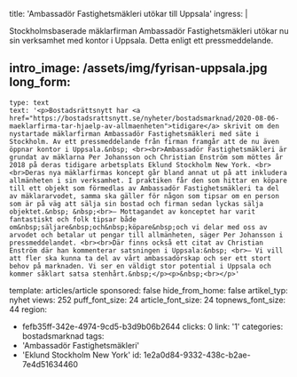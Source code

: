 title: 'Ambassadör Fastighetsmäkleri utökar till Uppsala'
ingress: |
  <p>Stockholmsbaserade mäklarfirman Ambassadör Fastighetsmäkleri utökar nu sin verksamhet med kontor i Uppsala. Detta enligt ett pressmeddelande.
  </p>
  
intro_image: /assets/img/fyrisan-uppsala.jpg
long_form:
  -
    type: text
    text: '<p>Bostadsrättsnytt har <a href="https://bostadsrattsnytt.se/nyheter/bostadsmarknad/2020-08-06-maeklarfirma-tar-hjaelp-av-allmaenheten">tidigare</a> skrivit om den nystartade mäklarfirman Ambassadör Fastighetsmäkleri med säte i Stockholm. Av ett pressmeddelande från firman framgår att de nu även öppnar kontor i Uppsala.&nbsp; <br><br>Ambassadör Fastighetsmäkleri är grundat av mäklarna Per Johansson och Christian Enström som möttes år 2018 på deras tidigare arbetsplats Eklund Stockholm New York. <br><br>Deras nya mäklarfirmas koncept går bland annat ut på att inkludera allmänheten i sin verksamhet. I praktiken får den som hittar en köpare till ett objekt som förmedlas av Ambassadör Fastighetsmäkleri ta del av mäklararvodet, samma ska gäller för någon som tipsar om en person som är på väg att sälja sin bostad och firman sedan lyckas sälja objektet.&nbsp; &nbsp;<br>– Mottagandet av konceptet har varit fantastiskt och folk tipsar både om&nbsp;säljare&nbsp;och&nbsp;köpare&nbsp;och vi delar med oss av arvodet och betalar ut pengar till allmänheten, säger Per Johansson i pressmeddelandet. <br><br>Där finns också ett citat av Christian Enström där han kommenterar satsningen i Uppsala:&nbsp; <br>– Vi vill att fler ska kunna ta del av vårt ambassadörskap och ser ett stort behov på marknaden. Vi ser en väldigt stor potential i Uppsala och kommer såklart satsa stenhårt.&nbsp;</p><p>&nbsp;<br></p>'
template: articles/article
sponsored: false
hide_from_home: false
artikel_typ: nyhet
views: 252
puff_font_size: 24
article_font_size: 24
topnews_font_size: 44
region:
  - fefb35ff-342e-4974-9cd5-b3d9b06b2644
clicks: 0
link: '1'
categories: bostadsmarknad
tags:
  - 'Ambassadör Fastighetsmäkleri'
  - 'Eklund Stockholm New York'
id: 1e2a0d84-9332-438c-b2ae-7e4d51634460

